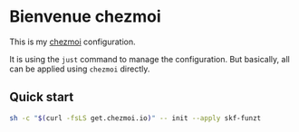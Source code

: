 # Bienvenue chezmoi

This is my [chezmoi](https://www.chezmoi.io/) configuration.

It is using the `just` command to manage the configuration.
But basically, all can be applied using `chezmoi` directly.

## Quick start

```zsh
sh -c "$(curl -fsLS get.chezmoi.io)" -- init --apply skf-funzt
```
